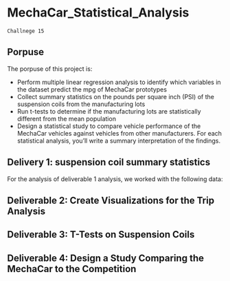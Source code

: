 # MechaCar_Statistical_Analysis
    Challnege 15

## Porpuse

The porpuse of this project is:

- Perform multiple linear regression analysis to identify which variables in the dataset predict the mpg of MechaCar prototypes
- Collect summary statistics on the pounds per square inch (PSI) of the suspension coils from the manufacturing lots
- Run t-tests to determine if the manufacturing lots are statistically different from the mean population
- Design a statistical study to compare vehicle performance of the MechaCar vehicles against vehicles from other manufacturers. For each statistical analysis, you’ll write a summary interpretation of the findings.


## Delivery 1: suspension coil summary statistics

For the analysis of deliverable 1 analysis, we worked with the following data:




## Deliverable 2: Create Visualizations for the Trip Analysis




## Deliverable 3: T-Tests on Suspension Coils




## Deliverable 4: Design a Study Comparing the MechaCar to the Competition


